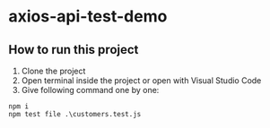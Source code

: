 # axios-api-test-demo
## How to run this project
1. Clone the project
2. Open terminal inside the project or open with Visual Studio Code
3. Give following command one by one:
``` 
npm i
npm test file .\customers.test.js
```
